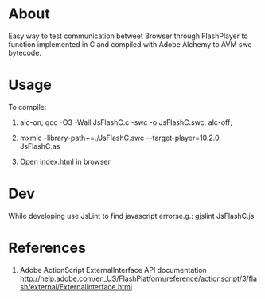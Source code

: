 About
=====
 Easy way to test communication betweet Browser through FlashPlayer 
 to function implemented in C and compiled with Adobe Alchemy to
 AVM swc bytecode.



Usage
=====
 To compile:

  1. alc-on; gcc -O3 -Wall JsFlashC.c -swc -o JsFlashC.swc; alc-off;

  2. mxmlc -library-path+=./JsFlashC.swc --target-player=10.2.0 JsFlashC.as 

  3. Open index.html in browser


Dev
===

 While developing use JsLint to find javascript errorse.g.:
     gjslint  JsFlashC.js



References
==========

 1. Adobe ActionScript ExternalInterface API documentation
 http://help.adobe.com/en_US/FlashPlatform/reference/actionscript/3/flash/external/ExternalInterface.html